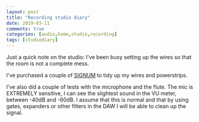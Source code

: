 ```yaml
---
layout: post
title: "Recording studio diary"
date: 2019-03-11
comments: true
categories: [audio,home,studio,recording]
tags: [studiodiary]
---
```


Just a quick note on the studio: I've been busy setting up the wires so that the room is not a complete mess.

I've purchased a couple of [SIGNUM](https://www.ikea.com/es/en/products/small-storage-organisers/cable-management-accessories/signum-cable-trunking-horizontal-silver-colour-art-30200253/) to tidy up my wires and powerstrips.

I've also did a couple of tests with the microphone and the flute. The mic is EXTREMELY sensitive, I can see the slightest sound in the VU meter, between -40dB and -60dB. I assume that this is normal and that by using gates, expanders or other filters in the DAW I will be able to clean up the signal.
